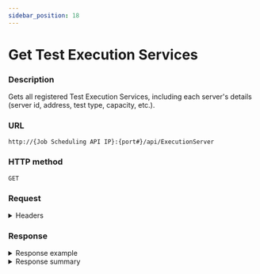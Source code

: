 ```yaml
---
sidebar_position: 18
---
```


# Get Test Execution Services

### Description

Gets all registered Test Execution Services, including each server's details (server id, address, test type, capacity, etc.).

### URL

`http://{Job Scheduling API IP}:{port#}/api/ExecutionServer`

### HTTP method

`GET`

### Request

<details>
<summary>Headers</summary>


Example header format:

`Authorization: Basic <authorization token returned from the login method>`

`Content-Type: application/json`

</details>

### Response

<details>
<summary>Response example</summary>
```javascript
[
  {
    "id": "94f4ab95-5c58-46b1-adce-fab88f9196e4",
    "name": "My TES1",
    "testTypeId": "59aabbe8-dc0b-48c4-81af-d76f915b47b1",
    "testTypeName": "Robot",
    "address": "http://test-exec-srv.test-exec-srv-2.default.svc.cluster.local:8250",
    "capacity": 200,
    "description": "Cloudshell Execution Service for running Robot tests",
    "runningJobsCount": 0,
    "leasedJobsCount": 0,
    "isOnline": true,
    "isIncluded": true,
    "excludedByUsername": null,
    "excludedByName": null,
    "excludeReason": null,
    "spaces": []
  },
]
```
</details>

<details>
<summary>Response summary</summary>

| Parameter | Description/Comments |
| --- | --- |
| id | Test Execution Service id. (guid) |
| name | Test Execution Service name. (string) |
| testTypeId | Id of the test type. (guid) |
| testTypeName | Test Execution Service supported test type. (string)<br/>For example, Robot. |
| address | Test Execution Service address. (string) |
| capacity | Maximum supported number of concurrent job executions. (numeric) |
| description | Test Execution Service description, if defined. (string) |
| runningJobsCount | Number of jobs currently running on the Test Execution Service.<br/>Note that the sum total of the leasedJobsCount and runningJobsCount cannot exceed the defined capacity. (numeric) |
| leasedJobsCount | Job slots allocated to a suite execution while the job’s sandbox is being created. (numeric)<br/>Note that the sum total of the leasedJobsCount and runningJobsCount cannot exceed the defined capacity. |
| isOnline | Whether the Test Execution Service is currently online. (bool) |
| isIncluded | Whether the Test Execution Service is currently included. (bool) |
| excludedByUsername | (Applies only if the Test Execution Service is currently excluded) CloudShell username who excluded the Test Execution Service. (string) |
| excludedByName | (Applies only if the Test Execution Service is currently excluded) First and last name of the CloudShell user who excluded the Test Execution Service. (string) |
| excludeReason | (Applies only if the Test Execution Service is currently excluded) Reason provided for excluding the Test Execution Service. (string) |
| spaces | Domains in which this Test Execution Service is used. (string) |
</details>